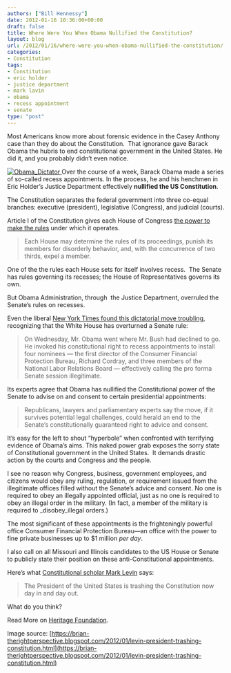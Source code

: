 ```yaml
---
authors: ["Bill Hennessy"]
date: 2012-01-16 10:36:00+00:00
draft: false
title: Where Were You When Obama Nullified the Constitution?
layout: blog
url: /2012/01/16/where-were-you-when-obama-nullified-the-constitution/
categories:
- Constitution
tags:
- Constitution
- eric holder
- justice department
- mark lavin
- obama
- recess appointment
- senate
type: "post"
---
```


Most Americans know more about forensic evidence in the Casey Anthony case than they do about the Constitution.  That ignorance gave Barack Obama the hubris to end constitutional government in the United States. He did it, and you probably didn’t even notice.

[![Obama_Dictator](https://hennessysview.com/wp-content/uploads/2012/01/Obama_Dictator.jpg)
](https://brian-therightperspective.blogspot.com/2012/01/levin-president-trashing-constitution.html)Over the course of a week, Barack Obama made a series of so-called recess appointments. In the process, he and his henchmen in Eric Holder’s Justice Department effectively **nullified the US Constitution**.

The Constitution separates the federal government into three co-equal branches: executive (president), legislative (Congress), and judicial (courts).

Article I of the Constitution gives each House of Congress [the power to make the rules](https://www.billofrightsinstitute.org/page.aspx?pid=462) under which it operates.


> Each House may determine the rules of its proceedings, punish its members for disorderly behavior, and, with the concurrence of two thirds, expel a member.


One of the the rules each House sets for itself involves recess.  The Senate has rules governing its recesses; the House of Representatives governs its own.

But Obama Administration, through  the Justice Department, overruled the Senate’s rules on recesses.

Even the liberal [New York Times found this dictatorial move troubling](https://www.nytimes.com/2012/01/08/us/politics/experts-say-obamas-recess-appointments-could-signify-end-to-a-senate-role.html?pagewanted=all), recognizing that the White House has overturned a Senate rule:


> On Wednesday, Mr. Obama went where Mr. Bush had declined to go. He invoked his constitutional right to recess appointments to install four nominees — the first director of the Consumer Financial Protection Bureau, Richard Cordray, and three members of the National Labor Relations Board — effectively calling the pro forma Senate session illegitimate.


Its experts agree that Obama has nullified the Constitutional power of the Senate to advise on and consent to certain presidential appointments:


> Republicans, lawyers and parliamentary experts say the move, if it survives potential legal challenges, could herald an end to the Senate’s constitutionally guaranteed right to advice and consent.


It’s easy for the left to shout “hyperbole” when confronted with terrifying evidence of Obama’s aims. This naked power grab exposes the sorry state of Constitutional government in the United States.  It demands drastic action by the courts and Congress and the people.

I see no reason why Congress, business, government employees, and citizens would obey any ruling, regulation, or requirement issued from the illegitimate offices filled without the Senate’s advice and consent. No one is required to obey an illegally appointed official, just as no one is required to obey an illegal order in the military. (In fact, a member of the military is required to _disobey_illegal orders.)

The most significant of these appointments is the frighteningly powerful office Consumer Financial Protection Bureau—an office with the power to fine private businesses up to $1 million _per day_.

I also call on all Missouri and Illinois candidates to the US House or Senate to publicly state their position on these anti-Constitutional appointments.

Here’s what [Constitutional scholar Mark Levin](https://cnsnews.com/blog/patrick-burke/mark-levin-we-have-constitutional-crisis) says:


> The President of the United States is trashing the Constitution now day in and day out.


What do you think?

Read More on [Heritage Foundation](https://www.myheritage.org/tag/consumer-financial-protection-bureau/).

Image source: [https://brian-therightperspective.blogspot.com/2012/01/levin-president-trashing-constitution.html](https://brian-therightperspective.blogspot.com/2012/01/levin-president-trashing-constitution.html)
